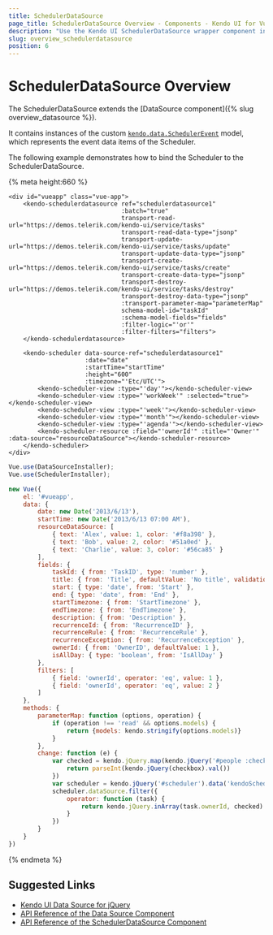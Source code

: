 ```yaml
---
title: SchedulerDataSource
page_title: SchedulerDataSource Overview - Components - Kendo UI for Vue
description: "Use the Kendo UI SchedulerDataSource wrapper component in Vue projects."
slug: overview_schedulerdatasource
position: 6
---
```


# SchedulerDataSource Overview

The SchedulerDataSource extends the [DataSource component]({% slug overview_datasource %}).

It contains instances of the custom [`kendo.data.SchedulerEvent`](https://docs.telerik.com/kendo-ui/api/javascript/data/schedulerevent) model, which represents the event data items of the Scheduler.

The following example demonstrates how to bind the Scheduler to the SchedulerDataSource.

{% meta height:660 %}
```html-preview
<div id="vueapp" class="vue-app">
	<kendo-schedulerdatasource ref="schedulerdatasource1"
							   :batch="true"
							   transport-read-url="https://demos.telerik.com/kendo-ui/service/tasks"
							   transport-read-data-type="jsonp"
							   transport-update-url="https://demos.telerik.com/kendo-ui/service/tasks/update"
							   transport-update-data-type="jsonp"
							   transport-create-url="https://demos.telerik.com/kendo-ui/service/tasks/create"
							   transport-create-data-type="jsonp"
							   transport-destroy-url="https://demos.telerik.com/kendo-ui/service/tasks/destroy"
							   transport-destroy-data-type="jsonp"
							   :transport-parameter-map="parameterMap"
							   schema-model-id="taskId"
							   :schema-model-fields="fields"
							   :filter-logic="'or'"
							   :filter-filters="filters">
    </kendo-schedulerdatasource>

    <kendo-scheduler data-source-ref="schedulerdatasource1"
					 :date="date"
					 :startTime="startTime"
					 :height="600"
					 :timezone="'Etc/UTC'">
		<kendo-scheduler-view :type="'day'"></kendo-scheduler-view>
		<kendo-scheduler-view :type="'workWeek'" :selected="true"></kendo-scheduler-view>
		<kendo-scheduler-view :type="'week'"></kendo-scheduler-view>
		<kendo-scheduler-view :type="'month'"></kendo-scheduler-view>
		<kendo-scheduler-view :type="'agenda'"></kendo-scheduler-view>
		<kendo-scheduler-resource :field="'ownerId'" :title="'Owner'" :data-source="resourceDataSource"></kendo-scheduler-resource>
	</kendo-scheduler>
</div>
```
```js
Vue.use(DataSourceInstaller);
Vue.use(SchedulerInstaller);

new Vue({
    el: '#vueapp',
	data: {
		date: new Date('2013/6/13'),
		startTime: new Date('2013/6/13 07:00 AM'),
		resourceDataSource: [
			{ text: 'Alex', value: 1, color: '#f8a398' },
			{ text: 'Bob', value: 2, color: '#51a0ed' },
			{ text: 'Charlie', value: 3, color: '#56ca85' }
		],
		fields: {
			taskId: { from: 'TaskID', type: 'number' },
			title: { from: 'Title', defaultValue: 'No title', validation: { required: true } },
			start: { type: 'date', from: 'Start' },
			end: { type: 'date', from: 'End' },
			startTimezone: { from: 'StartTimezone' },
			endTimezone: { from: 'EndTimezone' },
			description: { from: 'Description' },
			recurrenceId: { from: 'RecurrenceID' },
			recurrenceRule: { from: 'RecurrenceRule' },
			recurrenceException: { from: 'RecurrenceException' },
			ownerId: { from: 'OwnerID', defaultValue: 1 },
			isAllDay: { type: 'boolean', from: 'IsAllDay' }
		},
		filters: [
			{ field: 'ownerId', operator: 'eq', value: 1 },
			{ field: 'ownerId', operator: 'eq', value: 2 }
		]
	},
	methods: {
		parameterMap: function (options, operation) {
			if (operation !== 'read' && options.models) {
				return {models: kendo.stringify(options.models)}
			}
		},
		change: function (e) {
			var checked = kendo.jQuery.map(kendo.jQuery('#people :checked'), function (checkbox) {
				return parseInt(kendo.jQuery(checkbox).val())
			})
			var scheduler = kendo.jQuery('#scheduler').data('kendoScheduler')
			scheduler.dataSource.filter({
				operator: function (task) {
					return kendo.jQuery.inArray(task.ownerId, checked) >= 0
				}
			})
		}
	}
})
```
{% endmeta %}

## Suggested Links

* [Kendo UI Data Source for jQuery](https://docs.telerik.com/kendo-ui/framework/datasource/overview)
* [API Reference of the Data Source Component](https://docs.telerik.com/kendo-ui/api/javascript/data/datasource)
* [API Reference of the SchedulerDataSource Component](https://docs.telerik.com/kendo-ui/api/javascript/data/schedulerdatasource)
